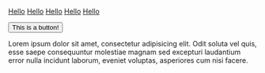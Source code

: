 <a class="btn" href="#">Hello</a>
<a class="btn" href="#">Hello</a>
<a class="btn" href="#">Hello</a>
<a class="btn" href="#">Hello</a>
<a class="btn" href="#">Hello</a>

<button>This is a button!</button>

Lorem ipsum dolor sit amet, consectetur adipisicing elit. Odit soluta vel quis, esse saepe consequuntur molestiae magnam sed excepturi laudantium error nulla incidunt laborum, eveniet voluptas, asperiores cum nisi facere.
